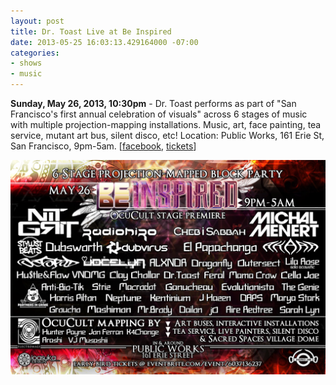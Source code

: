 ```yaml
---
layout: post
title: Dr. Toast Live at Be Inspired
date: 2013-05-25 16:03:13.429164000 -07:00
categories:
- shows
- music
---
```


**Sunday, May 26, 2013, 10:30pm** - Dr. Toast performs as part of "San Francisco's first annual celebration of visuals" across 6 stages of music with multiple projection-mapping installations. Music, art, face painting, tea service, mutant art bus, silent disco, etc! Location: Public Works, 161 Erie St, San Francisco, 9pm-5am.
\[[facebook][], [tickets][]\]

<img src="/uploads/2013/05/be-inspired-flyer.jpg" width="600">

[tickets]: http://www.eventbrite.com/event/6037136237
[facebook]: https://www.facebook.com/events/385121188251856/
